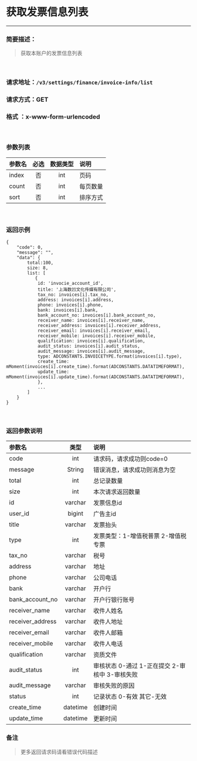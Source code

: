 　
# 获取发票信息列表
---
### 简要描述：
>获取本账户的发票信息列表

　　　　

### 请求地址：```/v3/settings/finance/invoice-info/list```

### 请求方式：GET

### 格式 ：x-www-form-urlencoded
　

### 参数列表

参数名 | 必选 | 数据类型 | 说明 
:------ | :----:| :--------: |:---- 
index|否|int|页码
count|否|int|每页数量
sort|否|int|排序方式

　

### 返回示例
```
{
    "code": 0,
    "message": "",
    "data": {
        total:100,
        size: 8,
        list: [
           {
            id: 'invocie_account_id',
            title: '上海数凹文化传媒有限公司',
            tax_no: invoices[i].tax_no,
            address: invoices[i].address,
            phone: invoices[i].phone,
            bank: invoices[i].bank,
            bank_account_no: invoices[i].bank_account_no,
            receiver_name: invoices[i].receiver_name,
            receiver_address: invoices[i].receiver_address,
            receiver_email: invoices[i].receiver_email,
            receiver_mobile: invoices[i].receiver_mobile,
            qualification: invoices[i].qualification,
            audit_status: invoices[i].audit_status,
            audit_message: invoices[i].audit_message,
            type: ADCONSTANTS.INVOICETYPE.format(invoices[i].type),
            create_time: mMoment(invoices[i].create_time).format(ADCONSTANTS.DATATIMEFORMAT),
            update_time: mMoment(invoices[i].update_time).format(ADCONSTANTS.DATATIMEFORMAT),
            },
            ... 
        ]
    }
}
```
　

### 返回参数说明

参数名 | 类型 | 说明
:---   |:---: |:---
code | int | 请求码，请求成功则code=0
message | String | 错误消息，请求成功则消息为空
total|int|总记录数量
size|int|本次请求返回数量
id|varchar|发票信息id
user_id|bigint|广告主id
title|varchar|发票抬头
type|int|发票类型：1-增值税普票 2-增值税专票
tax_no|varchar|税号
address|varchar|地址
phone|varchar|公司电话
bank|varchar|开户行
bank_account_no|varchar|开户行银行账号
receiver_name|varchar|收件人姓名
receiver_address|varchar|收件人地址
receiver_email|varchar|收件人邮箱
receiver_mobile|varchar|收件人电话
qualification|varchar|资质文件
audit_status|int|审核状态 0-通过 1-正在提交 2-审核中 3-审核失败
audit_message|varchar|审核失败的原因
status|int|记录状态 0-有效 其它-无效
create_time|datetime|创建时间
update_time|datetime|更新时间

### 备注
>更多返回请求码请看错误代码描述